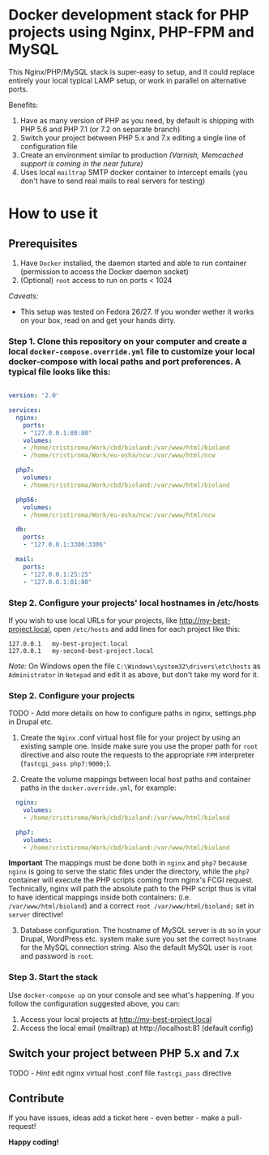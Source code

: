 # Docker development stack for PHP projects using Nginx, PHP-FPM and MySQL

This Nginx/PHP/MySQL stack is super-easy to setup, and it could replace entirely your local typical LAMP setup, or work in parallel on alternative ports.

Benefits:

1. Have as many version of PHP as you need, by default is shipping with PHP 5.6 and PHP 7.1 (or 7.2 on separate branch)
2. Switch your project between PHP 5.x and 7.x editing a single line of configuration file
3. Create an environment similar to production _(Varnish, Memcached support is coming in the near future)_
2. Uses local `mailtrap` SMTP docker container to intercept emails (you don't have to send real mails to real servers for testing)

# How to use it

## Prerequisites

1. Have `Docker` installed, the daemon started and able to run container (permission to access the Docker daemon socket)
2. (Optional) `root` access to run on ports < 1024

*Caveats:*
- This setup was tested on Fedora 26/27. If you wonder wether it works on your box, read on and get your hands dirty.


### Step 1. Clone this repository on your computer and create a local `docker-compose.override.yml` file to customize your local docker-compose with local paths and port preferences. A typical file looks like this:

```yml

version: '2.0'

services:
  nginx:
    ports:
    - "127.0.0.1:80:80"
    volumes:
    - /home/cristiroma/Work/cbd/bioland:/var/www/html/bioland
    - /home/cristiroma/Work/eu-osha/ncw:/var/www/html/ncw

  php7:
    volumes:
    - /home/cristiroma/Work/cbd/bioland:/var/www/html/bioland

  php56:
    volumes:
    - /home/cristiroma/Work/eu-osha/ncw:/var/www/html/ncw

  db:
    ports:
    - "127.0.0.1:3306:3306"

  mail:
    ports:
    - "127.0.0.1:25:25"
    - "127.0.0.1:81:80"
```

### Step 2. Configure your projects' local hostnames in /etc/hosts

If you wish to use local URLs for your projects, like http://my-best-project.local, open `/etc/hosts` and add lines for each project like this:

```
127.0.0.1	my-best-project.local
127.0.0.1	my-second-best-project.local
```

*Note:* On Windows open the file `C:\Windows\system32\drivers\etc\hosts` as `Administrator` in `Notepad` and edit it as above, but don't take my word for it.

### Step 2. Configure your projects

TODO - Add more details on how to configure paths in nginx, settings.php in Drupal etc.

1. Create the `Nginx` .conf virtual host file for your project by using an existing sample one. Inside make sure you use the proper path for `root` directive and also route the requests to the appropriate `FPM` interpreter (`fastcgi_pass php7:9000;`).

2. Create the volume mappings between local host paths and container paths in the `docker.override.yml`, for example:

```yml
  nginx:
    volumes:
    - /home/cristiroma/Work/cbd/bioland:/var/www/html/bioland

  php7:
    volumes:
    - /home/cristiroma/Work/cbd/bioland:/var/www/html/bioland
```

**Important** The mappings must be done both in `nginx` and `php7` because `nginx` is going to serve the static files under the directory, while the `php7` container will execute the PHP scripts coming from nginx's FCGI request. Technically, nginx will path the absolute path to the PHP script thus is vital to have identical mappings inside both containers: (i.e. `/var/www/html/bioland`) and a correct `root /var/www/html/bioland;` set in `server` directive!

3. Database configuration. The hostname of MySQL server is `db` so in your Drupal, WordPress etc. system make sure you set the correct `hostname` for the MySQL connection string. Also the default MySQL user is `root` and password is `root`.


### Step 3. Start the stack

Use `docker-compose up` on your console and see what's happening. If you follow the configuration suggested above, you can:

1. Access your local projects at http://my-best-project.local
2. Access the local email (mailtrap) at http://localhost:81 (default config)

## Switch your project between PHP 5.x and 7.x

TODO - *Hint* edit nginx virtual host .conf file `fastcgi_pass` directive


## Contribute

If you have issues, ideas add a ticket here - even better - make a pull-request!

**Happy coding!**
